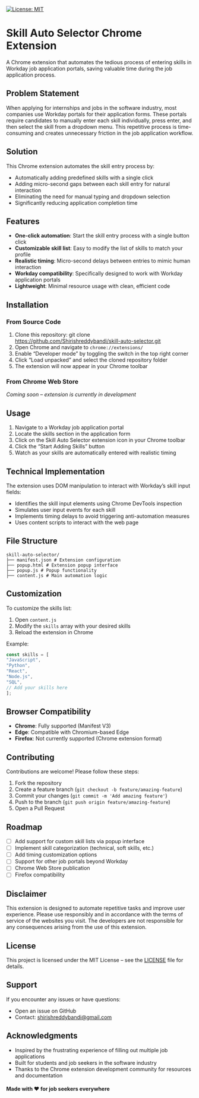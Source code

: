 [![License: MIT](https://img.shields.io/badge/License-MIT-yellow.svg)](LICENSE)

# Skill Auto Selector Chrome Extension

A Chrome extension that automates the tedious process of entering skills in Workday job application portals, saving valuable time during the job application process.

## Problem Statement

When applying for internships and jobs in the software industry, most companies use Workday portals for their application forms. These portals require candidates to manually enter each skill individually, press enter, and then select the skill from a dropdown menu. This repetitive process is time-consuming and creates unnecessary friction in the job application workflow.

## Solution

This Chrome extension automates the skill entry process by:  
- Automatically adding predefined skills with a single click  
- Adding micro-second gaps between each skill entry for natural interaction  
- Eliminating the need for manual typing and dropdown selection  
- Significantly reducing application completion time  

## Features

- **One-click automation**: Start the skill entry process with a single button click  
- **Customizable skill list**: Easy to modify the list of skills to match your profile  
- **Realistic timing**: Micro-second delays between entries to mimic human interaction  
- **Workday compatibility**: Specifically designed to work with Workday application portals  
- **Lightweight**: Minimal resource usage with clean, efficient code  

## Installation

### From Source Code

1. Clone this repository:  git clone https://github.com/Shirishreddybandi/skill-auto-selector.git
2. Open Chrome and navigate to `chrome://extensions/`  
3. Enable “Developer mode” by toggling the switch in the top right corner  
4. Click “Load unpacked” and select the cloned repository folder  
5. The extension will now appear in your Chrome toolbar  

### From Chrome Web Store

*Coming soon – extension is currently in development*

## Usage

1. Navigate to a Workday job application portal  
2. Locate the skills section in the application form  
3. Click on the Skill Auto Selector extension icon in your Chrome toolbar  
4. Click the “Start Adding Skills” button  
5. Watch as your skills are automatically entered with realistic timing  

## Technical Implementation

The extension uses DOM manipulation to interact with Workday’s skill input fields:  
- Identifies the skill input elements using Chrome DevTools inspection  
- Simulates user input events for each skill  
- Implements timing delays to avoid triggering anti-automation measures  
- Uses content scripts to interact with the web page  

## File Structure
```
skill-auto-selector/
├── manifest.json # Extension configuration
├── popup.html # Extension popup interface
├── popup.js # Popup functionality
├── content.js # Main automation logic
```
## Customization

To customize the skills list:  
1. Open `content.js`  
2. Modify the `skills` array with your desired skills  
3. Reload the extension in Chrome  

Example:
```javascript
const skills = [
"JavaScript",
"Python",
"React",
"Node.js",
"SQL",
// Add your skills here
];
```

## Browser Compatibility

- **Chrome**: Fully supported (Manifest V3)  
- **Edge**: Compatible with Chromium-based Edge  
- **Firefox**: Not currently supported (Chrome extension format)  

## Contributing

Contributions are welcome! Please follow these steps:

1. Fork the repository  
2. Create a feature branch (`git checkout -b feature/amazing-feature`)  
3. Commit your changes (`git commit -m 'Add amazing feature'`)  
4. Push to the branch (`git push origin feature/amazing-feature`)  
5. Open a Pull Request  

## Roadmap

- [ ] Add support for custom skill lists via popup interface  
- [ ] Implement skill categorization (technical, soft skills, etc.)  
- [ ] Add timing customization options  
- [ ] Support for other job portals beyond Workday  
- [ ] Chrome Web Store publication  
- [ ] Firefox compatibility  

## Disclaimer

This extension is designed to automate repetitive tasks and improve user experience. Please use responsibly and in accordance with the terms of service of the websites you visit. The developers are not responsible for any consequences arising from the use of this extension.

## License

This project is licensed under the MIT License – see the [LICENSE](LICENSE) file for details.

## Support

If you encounter any issues or have questions:  
- Open an issue on GitHub  
- Contact: shirishreddybandi@gmail.com

## Acknowledgments

- Inspired by the frustrating experience of filling out multiple job applications  
- Built for students and job seekers in the software industry  
- Thanks to the Chrome extension development community for resources and documentation


#### **Made with ❤️ for job seekers everywhere**
